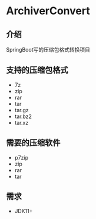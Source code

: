 # ArchiverConvert

## 介绍

SpringBoot写的压缩包格式转换项目

## 支持的压缩包格式
* 7z
* zip
* rar
* tar
* tar.gz
* tar.bz2
* tar.xz

## 需要的压缩软件
* p7zip
* zip
* rar
* tar

## 需求
* JDK11+
